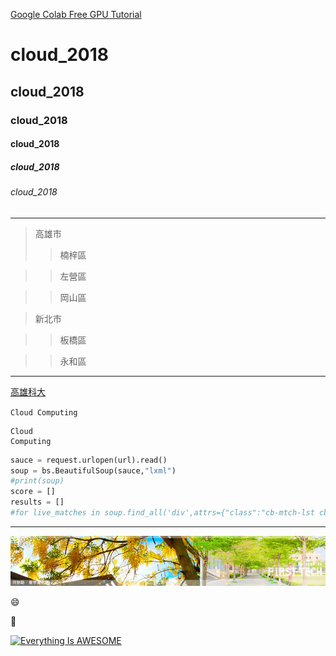 [Google Colab Free GPU Tutorial](https://medium.com/deep-learning-turkey/google-colab-free-gpu-tutorial-e113627b9f5d)

# cloud_2018
## cloud_2018
### cloud_2018
#### cloud_2018
##### cloud_2018
###### cloud_2018

---
>高雄市
>> 楠梓區

>> 左營區

>> 岡山區

>新北市

>>板橋區

>>永和區

-----

[高雄科大](http://www.nkfust.edu.tw)

`Cloud Computing`

```
Cloud 
Computing
```

```python
sauce = request.urlopen(url).read()
soup = bs.BeautifulSoup(sauce,"lxml")
#print(soup)
score = []
results = []
#for live_matches in soup.find_all('div',attrs={"class":"cb-mtch-lst cb-col cb-col-100 cb-tms-itm"}):
```

-----------
![](banner003.jpg "nkust")

:smile:

:blue_car:

[![Everything Is AWESOME](https://img.youtube.com/vi/StTqXEQ2l-Y/0.jpg)](https://www.youtube.com/watch?v=StTqXEQ2l-Y "Everything Is AWESOME")
